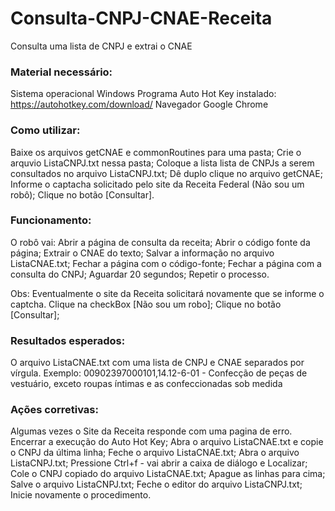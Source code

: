 # Consulta-CNPJ-CNAE-Receita
Consulta uma lista de CNPJ e extrai o CNAE

### Material necessário:
Sistema operacional Windows
Programa Auto Hot Key instalado:
https://autohotkey.com/download/
Navegador Google Chrome

### Como utilizar:
Baixe os arquivos getCNAE e commonRoutines para uma pasta;
Crie o arquvio ListaCNPJ.txt nessa pasta;
Coloque a lista lista de CNPJs a serem consultados no arquivo ListaCNPJ.txt;
Dê duplo clique no arquivo getCNAE;
Informe o captacha solicitado pelo site da Receita Federal (Não sou um robô);
Clique no botão [Consultar].

### Funcionamento:
O robô vai:
Abrir a página de consulta da receita;
Abrir o código fonte da página;
Extrair o CNAE do texto;
Salvar a informação no arquivo ListaCNAE.txt;
Fechar a página com o código-fonte;
Fechar a página com a consulta do CNPJ;
Aguardar 20 segundos;
Repetir o processo.

Obs: Eventualmente o site da Receita solicitará novamente que se informe o captcha.
Clique na checkBox [Não sou um robo];
Clique no botão [Consultar];

### Resultados esperados:
O arquivo ListaCNAE.txt com uma lista de CNPJ e CNAE separados por vírgula. Exemplo:
00902397000101,14.12-6-01 - Confecção de peças de vestuário, exceto roupas íntimas e as confeccionadas sob medida

### Ações corretivas:
Algumas vezes o Site da Receita responde com uma pagina de erro. 
Encerrar a execução do Auto Hot Key;
Abra o arquivo ListaCNAE.txt e copie o CNPJ da última linha;
Feche o arquivo ListaCNAE.txt;
Abra o arquivo ListaCNPJ.txt;
Pressione Ctrl+f - vai abrir a caixa de diálogo e Localizar;
Cole o CNPJ copiado do arquivo ListaCNAE.txt;
Apague as linhas para cima;
Salve o arquivo ListaCNPJ.txt;
Feche o editor do arquivo ListaCNPJ.txt;
Inicie novamente o procedimento.
